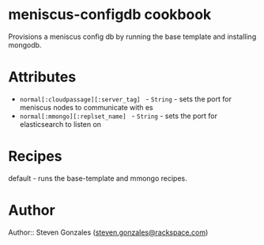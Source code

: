# meniscus-configdb cookbook

Provisions a meniscus config db by running the base template and installing mongodb.              

# Attributes

* `normal[:cloudpassage][:server_tag] ` - `String` - sets the port for meniscus nodes to communicate with es
* `normal[:mmongo][:replset_name] ` - `String` - sets the port for elasticsearch to listen on

# Recipes

default - runs the base-template and mmongo recipes.

# Author

Author:: Steven Gonzales (<steven.gonzales@rackspace.com>)

